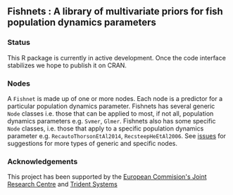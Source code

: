 ## Fishnets : A library of multivariate priors for fish population dynamics parameters

### Status

This R package is currently in active development. Once the 
code interface stabilizes we hope to publish it on CRAN.

### Nodes

A `Fishnet` is made up of one or more nodes.
Each node is a predictor for a particular population dynamics parameter.
Fishnets has several generic `Node` classes i.e. those that can be applied to most, if not all, population dynamics parameters e.g. `Svmer`, `Glmer`. 
Fishnets also has some specific `Node` classes, i.e. those that apply to a specific population dynamics parameter e.g. `RecautoThorsonEtAl2014`, `RecsteepHeEtAl2006`.
See [issues](https://github.com/fishnets/fishnets/issues) for suggestions for more types of generic and specific nodes.

### Acknowledgements

This project has been supported by the [European Commision's Joint Research Centre](https://fishreg.jrc.ec.europa.eu/) and [Trident Systems](http://tridentsystems.co.nz/)
